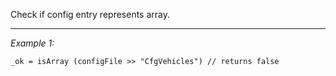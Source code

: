 Check if config entry represents array.


---
*Example 1:*
```sqf
_ok = isArray (configFile >> "CfgVehicles") // returns false
```